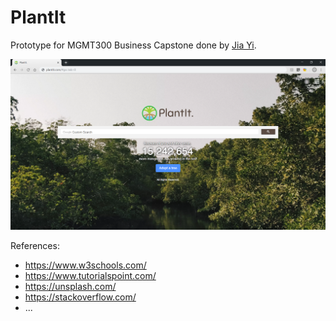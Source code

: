 # PlantIt
Prototype for MGMT300 Business Capstone done by [Jia Yi](https://www.linkedin.com/in/ganjiayi/).

![Landing page of PlantIt](screenshot/landingpage.png?raw=true "Landing page of PlantIt")

References:
* https://www.w3schools.com/
* https://www.tutorialspoint.com/
* https://unsplash.com/
* https://stackoverflow.com/
* ...
